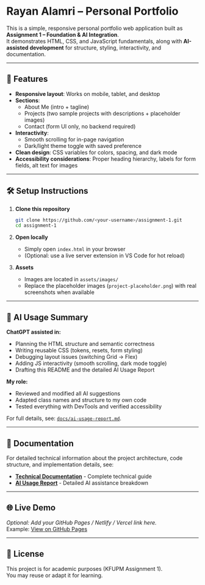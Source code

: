 # Rayan Alamri – Personal Portfolio

This is a simple, responsive personal portfolio web application built as **Assignment 1 – Foundation & AI Integration**.  
It demonstrates HTML, CSS, and JavaScript fundamentals, along with **AI-assisted development** for structure, styling, interactivity, and documentation.

---

## 🚀 Features

- **Responsive layout**: Works on mobile, tablet, and desktop
- **Sections**:
  - About Me (intro + tagline)
  - Projects (two sample projects with descriptions + placeholder images)
  - Contact (form UI only, no backend required)
- **Interactivity**:
  - Smooth scrolling for in-page navigation
  - Dark/light theme toggle with saved preference
- **Clean design**: CSS variables for colors, spacing, and dark mode
- **Accessibility considerations**: Proper heading hierarchy, labels for form fields, alt text for images

---

## 🛠 Setup Instructions

1. **Clone this repository**
   ```bash
   git clone https://github.com/<your-username>/assignment-1.git
   cd assignment-1
   ```

2. **Open locally**
   - Simply open `index.html` in your browser
   - (Optional: use a live server extension in VS Code for hot reload)

3. **Assets**
   - Images are located in `assets/images/`
   - Replace the placeholder images (`project-placeholder.png`) with real screenshots when available

---

## 🤖 AI Usage Summary

**ChatGPT assisted in:**
- Planning the HTML structure and semantic correctness
- Writing reusable CSS (tokens, resets, form styling)
- Debugging layout issues (switching Grid → Flex)
- Adding JS interactivity (smooth scrolling, dark mode toggle)
- Drafting this README and the detailed AI Usage Report

**My role:**
- Reviewed and modified all AI suggestions
- Adapted class names and structure to my own code
- Tested everything with DevTools and verified accessibility

For full details, see: [`docs/ai-usage-report.md`](docs/ai-usage-report.md).

---

## 📄 Documentation

For detailed technical information about the project architecture, code structure, and implementation details, see:

- **[Technical Documentation](docs/technical-documentation.md)** - Complete technical guide
- **[AI Usage Report](docs/ai-usage-report.md)** - Detailed AI assistance breakdown

---

## 🌐 Live Demo

*Optional: Add your GitHub Pages / Netlify / Vercel link here.*  
Example: [View on GitHub Pages](#)

---

## 📄 License

This project is for academic purposes (KFUPM Assignment 1).  
You may reuse or adapt it for learning.